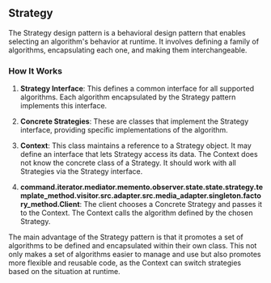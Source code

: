 ## Strategy

The Strategy design pattern is a behavioral design pattern that enables selecting an algorithm's behavior at runtime. It involves defining a family of algorithms, encapsulating each one, and making them interchangeable.


### How It Works

1. **Strategy Interface**: This defines a common interface for all supported algorithms. Each algorithm encapsulated by the Strategy pattern implements this interface.

2. **Concrete Strategies**: These are classes that implement the Strategy interface, providing specific implementations of the algorithm.

3. **Context**: This class maintains a reference to a Strategy object. It may define an interface that lets Strategy access its data. The Context does not know the concrete class of a Strategy. It should work with all Strategies via the Strategy interface.

4. **command.iterator.mediator.memento.observer.state.state.strategy.template_method.visitor.src.adapter.src.media_adapter.singleton.factory_method.Client**: The client chooses a Concrete Strategy and passes it to the Context. The Context calls the algorithm defined by the chosen Strategy.

The main advantage of the Strategy pattern is that it promotes a set of algorithms to be defined and encapsulated within their own class. This not only makes a set of algorithms easier to manage and use but also promotes more flexible and reusable code, as the Context can switch strategies based on the situation at runtime.